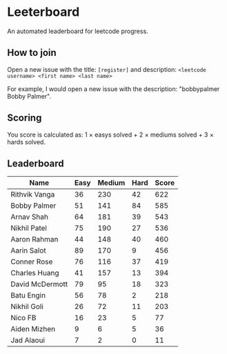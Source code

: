 # Leeterboard

An automated leaderboard for leetcode progress.

## How to join

Open a new issue with the title: `[register]` and description:
`<leetcode username> <first name> <last name>`

For example, I would open a new issue with the description: "bobbypalmer Bobby Palmer".

## Scoring

You score is calculated as:
1 $\times$ easys solved + 2 $\times$ mediums solved + 3 $\times$ hards solved.

## Leaderboard
| Name | Easy | Medium | Hard | Score |
| --- | --- | --- | --- | --- |
| Rithvik Vanga | 36 | 230 | 42 | 622 |
| Bobby Palmer | 51 | 141 | 84 | 585 |
| Arnav Shah | 64 | 181 | 39 | 543 |
| Nikhil Patel | 75 | 190 | 27 | 536 |
| Aaron Rahman | 44 | 148 | 40 | 460 |
| Aarin Salot | 89 | 170 | 9 | 456 |
| Conner Rose | 76 | 116 | 37 | 419 |
| Charles Huang | 41 | 157 | 13 | 394 |
| David McDermott | 79 | 95 | 18 | 323 |
| Batu Engin | 56 | 78 | 2 | 218 |
| Nikhil Goli | 26 | 72 | 11 | 203 |
| Nico FB | 16 | 23 | 5 | 77 |
| Aiden Mizhen | 9 | 6 | 5 | 36 |
| Jad Alaoui | 7 | 2 | 0 | 11 |
